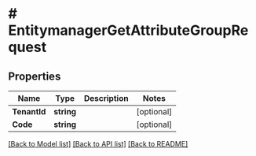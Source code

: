 # # EntitymanagerGetAttributeGroupRequest


## Properties 


Name | Type | Description | Notes
------------ | ------------- | ------------- | -------------
**TenantId**| **string** |   | [optional]
**Code**| **string** |   | [optional]


[[Back to Model list]](../../README.md#models) [[Back to API list]](../../README.md#endpoints) [[Back to README]](../../README.md)

